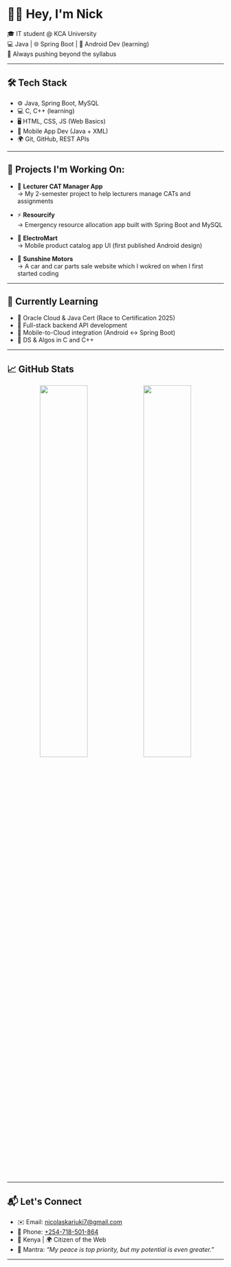 # 👋🏾 Hey, I'm Nick

🎓 IT student @ KCA University  
💻 Java | 🌐 Spring Boot | 📱 Android Dev (learning)  
🧠 Always pushing beyond the syllabus

---

## 🛠️ Tech Stack
- ⚙️ Java, Spring Boot, MySQL
- 💻 C, C++ (learning)
- 🖥️ HTML, CSS, JS (Web Basics)
- 🤖 Mobile App Dev (Java + XML)
- 🌍 Git, GitHub, REST APIs

---

## 🚀 Projects I'm Working On:
- 📘 **Lecturer CAT Manager App**  
  → My 2-semester project to help lecturers manage CATs and assignments

- ⚡ **Resourcify**  
  → Emergency resource allocation app built with Spring Boot and MySQL

- 📱 **ElectroMart**  
  → Mobile product catalog app UI (first published Android design)
  
- 📱 **Sunshine Motors**  
  → A car and car parts sale website which I wokred on when I first started coding
  
---

## 🌱 Currently Learning
- 🧠 Oracle Cloud & Java Cert (Race to Certification 2025)
- 🧰 Full-stack backend API development
- 📲 Mobile-to-Cloud integration (Android ↔ Spring Boot)
- 🧬 DS & Algos in C and C++

---

## 📈 GitHub Stats

<p align="center">
  <img src="https://github-readme-stats.vercel.app/api?username=NaijaSmith&show_icons=true&theme=tokyonight" width="47%" />
  <img src="https://github-readme-streak-stats.herokuapp.com/?user=NaijaSmith&theme=tokyonight" width="47%" />
</p>

---

## 📬 Let's Connect
- ✉️ Email: [nicolaskariuki7@gmail.com](mailto:nicolaskariuki7@gmail.com)
- 📱 Phone: [+254-718-501-864](+254-718-501-864)
- 📍 Kenya | 🌍 Citizen of the Web
- 🧠 Mantra: *“My peace is top priority, but my potential is even greater.”*

---
